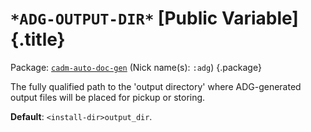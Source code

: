 # `*ADG-OUTPUT-DIR*` [Public Variable] {.title}

Package: [`cadm-auto-doc-gen`](CADM-AUTO-DOC-GEN.pkg.md) (Nick name(s): `:adg`) {.package}

The fully qualified path to the 'output directory' where ADG-generated output files will
be placed for pickup or storing.

**Default**: `<install-dir>output_dir`.
